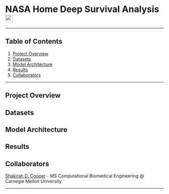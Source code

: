 # NASA Home Deep Survival Analysis <img src="https://drive.google.com/uc?export=view&id=1iVZTOw1rmUd97ngsiVQQr-sL1S9b6dIK" width="24" height="24">

***

## Table of Contents
1. [Project Overview](#project-overview)
2. [Datasets](#datasets)
3. [Model Architecture](#model)
4. [Results](#results)
5. [Collaborators](#collab)

***
<a name = "project-overview"></a>
## Project Overview


<a name = "datasets"></a>
## Datasets


<a name = "model"></a>
## Model Architecture


<a name = "results"></a>
## Results 


<a name = "collab"></a>
## Collaborators
[Shakirah D. Cooper](https://github.com/ArchaePi) - MS Computational Biomedical Engineering @ Carnegie Mellon University

***

